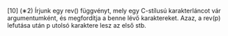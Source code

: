 [10] (∗2) Írjunk egy rev() függvényt, mely egy C-stílusú karakterláncot vár argumentumként, és megfordítja a benne lévő karaktereket.
Azaz, a rev(p) lefutása után p utolsó karaktere lesz az első stb.
